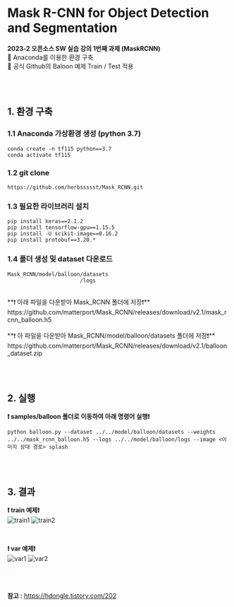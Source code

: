 # Mask R-CNN for Object Detection and Segmentation

**2023-2 오픈소스 SW 실습 강의 1번째 과제 (MaskRCNN)** <br/>
📢 Anaconda를 이용한 환경 구축 <br/>
📢 공식 Github의 Baloon 예제 Train / Test 적용 <br/>

<br/><br/>

## 1. 환경 구축
### 1.1 Anaconda 가상환경 생성 (python 3.7)
```
conda create -n tf115 python==3.7
conda activate tf115
```
### 1.2 git clone
```
https://github.com/herbssssst/Mask_RCNN.git
```
### 1.3 필요한 라이브러리 설치
```
pip install keras==2.1.2
pip install tensorflow-gpu==1.15.5
pip install -U scikit-image==0.16.2
pip install protobuf==3.20.*
```
### 1.4 폴더 생성 및 dataset 다운로드
```
Mask_RCNN/model/balloon/datasets
                       /logs
```
<br/>
**❗ 아래 파일을 다운받아 Mask_RCNN 폴더에 저장❗** <br/>
https://github.com/matterport/Mask_RCNN/releases/download/v2.1/mask_rcnn_balloon.h5
<br/><br/>
**❗ 아 파일을 다운받아 Mask_RCNN/model/balloon/datasets 폴더에 저장❗**<br/>
https://github.com/matterport/Mask_RCNN/releases/download/v2.1/balloon_dataset.zip 


<br/><br/>

## 2. 실행
**❗ samples/balloon 폴더로 이동하여 아래 명령어 실행❗**<br/>
```
python balloon.py --dataset ../../model/balloon/datasets --weights ../../mask_rcnn_balloon.h5 --logs ../../model/balloon/logs --image <이미지 상대 경로> splash
```
<br/><br/>

## 3. 결과
**❗ train 예제❗**<br/>
![train1](https://github.com/herbssssst/OpenSource-SW-Telegram-Bot/assets/98319466/d756635b-32d1-4c07-9dcd-39dd7296ff9d)
![train2](https://github.com/herbssssst/OpenSource-SW-Telegram-Bot/assets/98319466/11726609-abb1-4207-8285-2e1dbfcda82d)

<br/>

**❗ var 예제❗**<br/>
![var1](https://github.com/herbssssst/OpenSource-SW-Telegram-Bot/assets/98319466/ba24f33d-95f6-4547-a63e-0dec1c5cf05d)
![var2](https://github.com/herbssssst/OpenSource-SW-Telegram-Bot/assets/98319466/4205945e-11c5-4813-a80a-a9577794bf4b)

<br/><br/><br/>
**참고 :** https://hdongle.tistory.com/202
